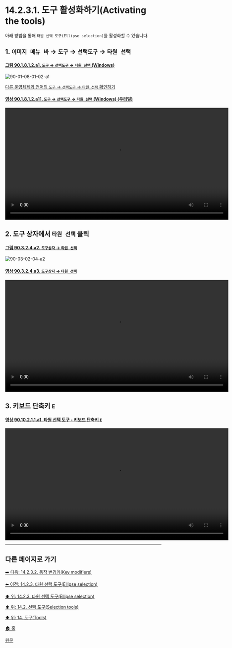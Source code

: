 # 14.2.3.1. 도구 활성화하기(Activating the tools)
아래 방법을 통해 `타원 선택 도구(Ellipse selection)`를 활성화할 수 있습니다.

## 1. `이미지 메뉴 바` → `도구` → `선택도구` → `타원 선택`

<a id="90-01-08-01-02-a1"></a>

#### [그림 90.1.8.1.2.a1. `도구` → `선택도구` → `타원 선택` (Windows)](./90-01-08-01-02-ellipse_select.md#90-01-08-01-02-a1)
![90-01-08-01-02-a1](https://github.com/wonder13662/gimp/assets/15767104/4c50d30e-9b57-4903-aaaa-7bb0a1cf8178)

[다른 운영체제와 언어의 `도구` → `선택도구` → `타원 선택` 확인하기](./90-01-08-01-02-ellipse_select.md#90-01-08-01-02-a2)

<a id="90-01-08-01-02-a11"></a>

#### [영상 90.1.8.1.2.a11. `도구` → `선택도구` → `타원 선택` (Windows) (우리말)](./90-01-08-01-02-ellipse_select.md#90-01-08-01-02-a11)
<video controls="controls" width="720" src="https://github.com/wonder13662/gimp/assets/15767104/96c69938-56ee-4c2f-869b-c64acbeb49e9"></video>

## 2. 도구 상자에서 `타원 선택` 클릭

<a id="90-03-02-04-a2"></a>

#### [그림 90.3.2.4.a2. `도구상자` → `타원 선택`](./90-03-02-04-ellipse_select.md#90-03-02-04-a2)
![90-03-02-04-a2](https://github.com/wonder13662/gimp/assets/15767104/7d0d8ae9-663d-42e3-9912-365b4df0ca49)

<a id="90-03-02-04-a3"></a>

#### [영상 90.3.2.4.a3. `도구상자` → `타원 선택`](./90-03-02-04-ellipse_select.md#90-03-02-04-a3)
<video controls="controls" width="720" src="https://github.com/wonder13662/gimp/assets/15767104/3e0bd8cc-d80d-4ceb-8d15-be8cd98b0153"></video>

## 3. 키보드 단축키 `E`

<a id="90-10-02-01-01-a1"></a>

#### [영상 90.10.2.1.1.a1. 타원 선택 도구 - 키보드 단축키 `E`](./90-10-02-01-01-e.md#90-10-02-01-01-a1)
<video controls="controls" width="720" src="https://github.com/wonder13662/gimp/assets/15767104/cc9bd585-91d3-48e7-863d-f566e496a1f6"></video>

***

## 다른 페이지로 가기

[➡️ 다음: 14.2.3.2. 동작 변경키(Key modifiers)](./14-02-03-02-key_modifiers.md)

[⬅️ 이전: 14.2.3. 타원 선택 도구(Ellipse selection)](./14-02-03-00-ellipse-selection.md)

[⬆️ 위: 14.2.3. 타원 선택 도구(Ellipse selection)](./14-02-03-00-ellipse-selection.md)

[⬆️ 위: 14.2. 선택 도구(Selection tools)](./14-02-00-selection-tools.md)

[⬆️ 위: 14. 도구(Tools)](./14-00-tools.md)

[🏠 홈](./00-home.md)

[원문](https://docs.gimp.org/2.10/ko/gimp-tool-ellipse-select.html#idm10983)